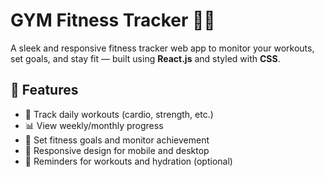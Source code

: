 # GYM Fitness Tracker 🏋️‍♂️

A sleek and responsive fitness tracker web app to monitor your workouts, set goals, and stay fit — built using **React.js** and styled with **CSS**.

## 🚀 Features

- 🏃 Track daily workouts (cardio, strength, etc.)
- 📊 View weekly/monthly progress
- 📝 Set fitness goals and monitor achievement
- 💪 Responsive design for mobile and desktop
- 🔔 Reminders for workouts and hydration (optional)


